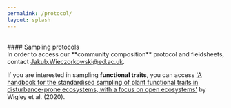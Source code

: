 ```yaml
---
permalink: /protocol/
layout: splash
---
```

<br>
#### Sampling protocols
<br>
In order to access our **community composition** protocol and fieldsheets, contact <a href="mailto:jakub.wieczorkowski@ed.ac.uk">Jakub.Wieczorkowski@ed.ac.uk</a>.

If you are interested in sampling **functional traits**, you can access <a href="https://www.publish.csiro.au/bt/pdf/BT20048">'A handbook for the standardised sampling of plant functional traits in disturbance-prone ecosystems, with a focus on open ecosystems'</a> by Wigley et al. (2020).
